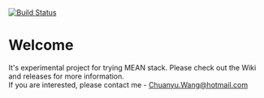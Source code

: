 [![Build Status](https://travis-ci.org/ChuanyuWang/test.svg?branch=master)](https://travis-ci.org/ChuanyuWang/test)


# Welcome
It's experimental project for trying MEAN stack. Please check out the Wiki and releases for more information.  
If you are interested, please contact me - Chuanyu.Wang@hotmail.com
